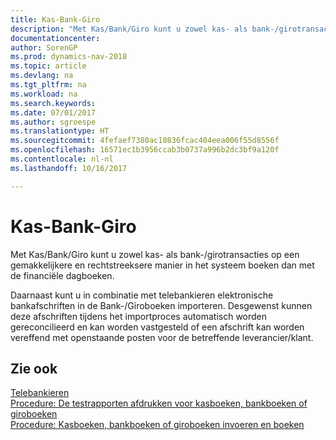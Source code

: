 ```yaml
---
title: Kas-Bank-Giro
description: "Met Kas/Bank/Giro kunt u zowel kas- als bank-/girotransacties op een gemakkelijkere en rechtstreeksere manier in het systeem boeken dan met de Financiële dagboeken."
documentationcenter: 
author: SorenGP
ms.prod: dynamics-nav-2018
ms.topic: article
ms.devlang: na
ms.tgt_pltfrm: na
ms.workload: na
ms.search.keywords: 
ms.date: 07/01/2017
ms.author: sgroespe
ms.translationtype: HT
ms.sourcegitcommit: 4fefaef7380ac10836fcac404eea006f55d8556f
ms.openlocfilehash: 16571ec1b3956ccab3b0737a996b2dc3bf9a120f
ms.contentlocale: nl-nl
ms.lasthandoff: 10/16/2017

---
```

# <a name="cash-bank-giro"></a>Kas-Bank-Giro
Met Kas/Bank/Giro kunt u zowel kas- als bank-/girotransacties op een gemakkelijkere en rechtstreeksere manier in het systeem boeken dan met de financiële dagboeken.  
  
 Daarnaast kunt u in combinatie met telebankieren elektronische bankafschriften in de Bank-/Giroboeken importeren. Desgewenst kunnen deze afschriften tijdens het importproces automatisch worden gereconcilieerd en kan worden vastgesteld of een afschrift kan worden vereffend met openstaande posten voor de betreffende leverancier/klant.  
  
## <a name="see-also"></a>Zie ook  
 [Telebankieren](telebanking.md)   
 [Procedure: De testrapporten afdrukken voor kasboeken, bankboeken of giroboeken](how-to-print-the-test-reports-for-cash-and-bank-or-giro-journals.md)   
 [Procedure: Kasboeken, bankboeken of giroboeken invoeren en boeken](how-to-enter-and-post-cash-and-bank-or-giro-journals.md)
